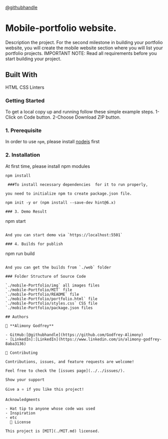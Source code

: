 [@githubhandle](https://github.com/Godfrey-Alimony)

# Mobile-portfolio website.

Description the project.
For the second milestone in building your portfolio website, you will create the mobile website section where you will list your portfolio projects.
IMPORTANT NOTE: Read all requirements before you start building your project.
## Built With

HTML
CSS
Linters

### Getting Started

To get a local copy up and running follow these simple example steps. 1-Click on Code button. 2-Choose Download ZIP button.

### 1. Prerequisite

In order to use `npm`, please install [nodejs](https://nodejs.org/en/download/) first

### 2. Installation

At first time, please install npm modules

```
npm install

 ###To install necessary dependencies  for it to run properly,

you need to initialize npm to create package.json file.

npm init -y or (npm install --save-dev hint@6.x)

### 3. Demo Result

```

npm start

```

And you can start demo via `https://localhost:5501`

### 4. Builds for publish

```

npm run build

```

And you can get the builds from `./web` folder

### Folder Structure of Source Code

`./mobile-Portfolio/img` all images files
`./mobile-Portfolio/MIT` file
`./mobile-Portfolio/README` file
`./mobile-Portfolio/portfolio.html` file
`./mobile-Portfolio/styles.css` CSS file
`./mobile-Portfolio/package.json files

## Authors

👤 **Alimony Godfrey**

- GitHub:[@githubhandle](https://github.com/Godfrey-Alimony)
- [LinkedIn]:[LinkedIn](https://www.linkedin.com/in/alimony-godfrey-8aba3136)

🤝 Contributing

Contributions, issues, and feature requests are welcome!

Feel free to check the [issues page](../../issues/).

Show your support

Give a ⭐️ if you like this project!

Acknowledgments

- Hat tip to anyone whose code was used
- Inspiration
- etc
  📝 License

This project is [MIT](./MIT.md) licensed.
```

